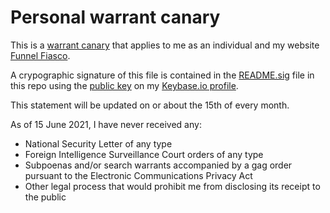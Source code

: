 # Personal warrant canary

This is a [warrant canary](https://www.eff.org/deeplinks/2014/04/warrant-canary-faq) that applies to me as an individual and my website [Funnel Fiasco](https://funnelfiasco.com).

A crypographic signature of this file is contained in the [README.sig](README.sig) file in this repo using the [public key](keybase.io/funnelfiasco/key.asc) on my [Keybase.io profile](keybase.io/funnelfiasco/).

This statement will be updated on or about the 15th of every month.

As of 15 June 2021, I have never received any:
* National Security Letter of any type
* Foreign Intelligence Surveillance Court orders of any type
* Subpoenas and/or search warrants accompanied by a gag order pursuant to the Electronic Communications Privacy Act
* Other legal process that would prohibit me from disclosing its receipt to the public
